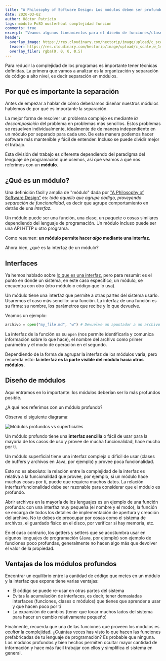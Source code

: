 ```yaml
---
title: "A Philosophy of Software Design: Los módulos deben ser profundos"
date: 2020-03-02
author: Héctor Patricio
tags: módulo PoSD ousterhout complejidad función
comments: true
excerpt: "Veamos algunos lineamientos para el diseño de funciones/clases/módulos que ayudarán a reducir la complejidad de tus sistemas de software."
header:
  overlay_image: https://res.cloudinary.com/hectorip/image/upload/c_scale,w_1400/v1583214655/IMG_3431_xcydpt.jpg
  teaser: https://res.cloudinary.com/hectorip/image/upload/c_scale,w_1400/v1583214655/IMG_3431_xcydpt.jpg
  overlay_filer: rgba(0, 0, 0, 0.5)
---
```


Para reducir la complejidad de los programas es importante tener técnicas definidas. La primera que vamos a analizar es la organización y separación de código a alto nivel, es decir separación en módulos.

## Por qué es importante la separación

Antes de empezar a hablar de cómo deberíamos diseñar nuestros módulos hablemos de por qué es importante la separación.

La mejor forma de resolver un problema complejo es mediante _la descomposición_ del problema en problemas más sencillos. Estos problemas se resuelven individualmente, idealmente de de manera independiente en un módulo por separado para cada uno. De esta manera podemos hacer software más mantenible y fácil de entender. Incluso se puede dividir mejor el trabajo.

Esta división del trabajo es diferente dependiendo del paradigma del lenguaje de programación que usemos, así que veamos a qué nos referimos con un **módulo**.

## ¿Qué es un módulo?

Una definición fácil y amplia de "módulo" dada por ["A Philosophy of Software Design"](https://amzn.to/2H92nwA) es: _todo aquello que agrupe código, proveyendo separación de funcionalidad_, es decir que agrupe comportamiento en detrás de una _interfaz_.

Un módulo puede ser una función, una clase, un paquete o cosas similares dependiendo del lenguaje de programación. Un módulo incluso puede ser una API HTTP u otro programa.

Como resumen: **un módulo permite hacer _algo_ mediante una interfaz.**

Ahora bien, ¿qué es la interfaz de un módulo?

## Interfaces

Ya hemos hablado sobre [lo que es una interfaz](https://www.youtube.com/watch?v=n8MxyHG0j3Q&t), pero para resumir: es el punto en donde un sistema, en este caso específico, un módulo, se encuentra con otro (otro módulo o código que lo usa).

Un módulo tiene una interfaz que permite a otras partes del sistema usarlo. Usaremos el caso más sencillo: una función. La interfaz de una función es su firma: su nombre, los parámetros que recibe y lo que devuelve.

Veamos un ejemplo:

```python
archivo = open("my_file.md", "w") # Devuelve un apuntador a un archivo abierto
```

La interfaz de la función es su `open` (nos permite identificarla y comunica información sobre lo que hace), el nombre del archivo como primer parámetro y el modo de operación en el segundo.

Dependiendo de la forma de agrupar la interfaz de los módulos varía, pero recuerda esto: **la interfaz es la parte visible del módulo hacia otros módulos**.

## Diseño de módulos

Aquí entramos en lo importante: los módulos deberían ser lo más profundos posible.

¿A qué nos referimos con un módulo profundo?

Observa el siguiente diagrama:

![Módulos profundos vs superficiales](https://res.cloudinary.com/hectorip/image/upload/c_scale,w_1200/v1583213511/IMG_0058_xm2b6w.jpg)

Un módulo profundo tiene una **interfaz sencilla** o fácil de usar para la mayoría de los casos de uso y provee de mucha funcionalidad, hace mucho por ti.

Un módulo superficial tiene una interfaz compleja o difícil de usar (clases de buffers y archivos en Java, por ejemplo) y provee poca funcionalidad.

Esto no es absoluto: la relación entre la complejidad de la interfaz es relativa a la funcionalidad que provee, por ejemplo, si un módulo hace muchas cosas por ti, puede que requiera muchos datos. La relación interfaz/funcionalidad debe ser razonable para considerar que el módulo es profundo.

Abrir archivos en la mayoría de los lenguajes es un ejemplo de una función profunda: con una interfaz muy pequeña (el nombre y el modo), la función se encarga de todos los detalles de implementación de apertura y creación del archivo. No te debes de preocupar por cosas como el sistema de archivos, el guardado físico en el disco, por verificar si hay memoria, etc.

En el caso contrario, los getters y setters que se acostumbra usar en algunos lenguajes de programación (Java, por ejemplo) son ejemplo de funciones poco profundas, generalmente no hacen algo más que devolver el valor de la propiedad.

## Ventajas de los módulos profundos

Encontrar un equilibrio entre la cantidad de código que metes en un módulo y la interfaz que expone tiene varias ventajas:

- El código se puede re-usar en otras partes del sistema
- Evitas la acumulación de interfaces, es decir, tener demasiadas interfaces (funciones, clases o módulos) que tienes que aprender a usar y que hacen poco por ti
- La expansión de cambios (tener que tocar muchos lados del sistema para hacer un cambio relativamente pequeño)

Finalmente, recuerda que una de las funciones que proveen los módulos es _ocultar_ la complejidad. ¿Cuántas veces has visto lo que hacen las funciones prefabricadas de tu lenguaje de programación? Es probable que ninguna. Los módulos profundos y bien hechos permiten ocultar mayor cantidad de información y hace más fácil trabajar con ellos y simplifica el sistema en general.